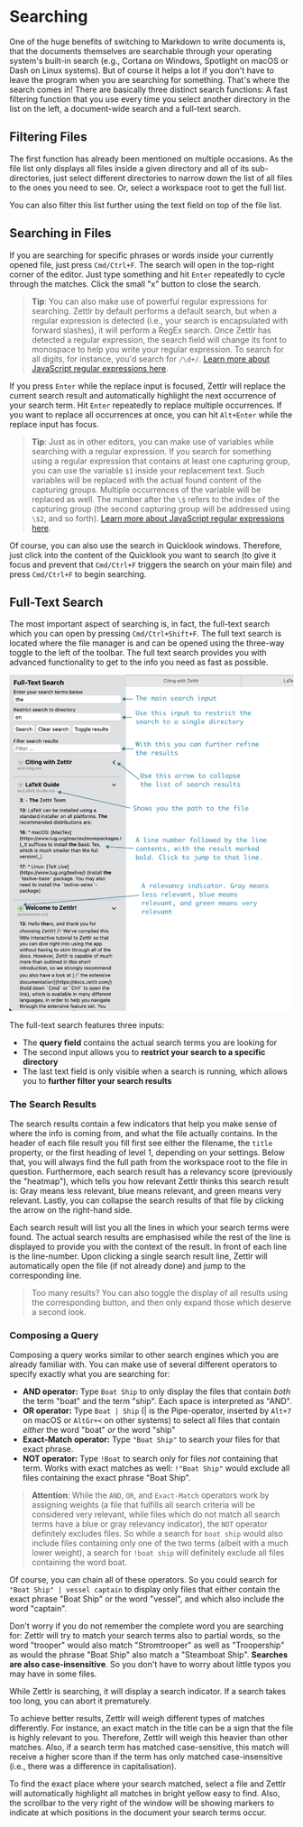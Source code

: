 # Searching

One of the huge benefits of switching to Markdown to write documents is, that the documents themselves are searchable through your operating system's built-in search (e.g., Cortana on Windows, Spotlight on macOS or Dash on Linux systems). But of course it helps a lot if you don't have to leave the program when you are searching for something. That's where the search comes in! There are basically three distinct search functions: A fast filtering function that you use every time you select another directory in the list on the left, a document-wide search and a full-text search.

## Filtering Files

The first function has already been mentioned on multiple occasions. As the file list only displays all files inside a given directory and all of its sub-directories, just select different directories to narrow down the list of all files to the ones you need to see. Or, select a workspace root to get the full list.

You can also filter this list further using the text field on top of the file list.

## Searching in Files

If you are searching for specific phrases or words inside your currently opened file, just press `Cmd/Ctrl+F`. The search will open in the top-right corner of the editor. Just type something and hit `Enter` repeatedly to cycle through the matches. Click the small "x" button to close the search.

> **Tip**: You can also make use of powerful regular expressions for searching. Zettlr by default performs a default search, but when a regular expression is detected (i.e., your search is encapsulated with forward slashes), it will perform a RegEx search. Once Zettlr has detected a regular expression, the search field will change its font to monospace to help you write your regular expression. To search for all digits, for instance, you'd search for `/\d+/`. [Learn more about JavaScript regular expressions here](https://codeburst.io/javascript-learn-regular-expressions-for-beginners-bb6107015d91).

If you press `Enter` while the replace input is focused, Zettlr will replace the current search result and automatically highlight the next occurrence of your search term. Hit `Enter` repeatedly to replace multiple occurrences. If you want to replace all occurrences at once, you can hit `Alt+Enter` while the replace input has focus.

> **Tip**: Just as in other editors, you can make use of variables while searching with a regular expression. If you search for something using a regular expression that contains at least one capturing group, you can use the variable `$1` inside your replacement text. Such variables will be replaced with the actual found content of the capturing groups. Multiple occurrences of the variable will be replaced as well. The number after the `\$` refers to the index of the capturing group (the second capturing group will be addressed using `\$2`, and so forth). [Learn more about JavaScript regular expressions here](https://codeburst.io/javascript-learn-regular-expressions-for-beginners-bb6107015d91).

Of course, you can also use the search in Quicklook windows. Therefore, just click into the content of the Quicklook you want to search (to give it focus and prevent that `Cmd/Ctrl+F` triggers the search on your main file) and press `Cmd/Ctrl+F` to begin searching.

## Full-Text Search

The most important aspect of searching is, in fact, the full-text search which you can open by pressing `Cmd/Ctrl+Shift+F`. The full text search is located where the file manager is and can be opened using the three-way toggle to the left of the toolbar. The full text search provides you with advanced functionality to get to the info you need as fast as possible.

![The full text search with explanations](../img/full_text_search.png)

The full-text search features three inputs:

* The **query field** contains the actual search terms you are looking for
* The second input allows you to **restrict your search to a specific directory**
* The last text field is only visible when a search is running, which allows you to **further filter your search results**

### The Search Results

The search results contain a few indicators that help you make sense of where the info is coming from, and what the file actually contains. In the header of each file result you fill first see either the filename, the `title` property, or the first heading of level 1, depending on your settings. Below that, you will always find the full path from the workspace root to the file in question. Furthermore, each search result has a relevancy score (previously the "heatmap"), which tells you how relevant Zettlr thinks this search result is: Gray means less relevant, blue means relevant, and green means very relevant. Lastly, you can collapse the search results of that file by clicking the arrow on the right-hand side.

Each search result will list you all the lines in which your search terms were found. The actual search results are emphasised while the rest of the line is displayed to provide you with the context of the result. In front of each line is the line-number. Upon clicking a single search result line, Zettlr will automatically open the file (if not already done) and jump to the corresponding line.

> Too many results? You can also toggle the display of all results using the corresponding button, and then only expand those which deserve a second look.

### Composing a Query

Composing a query works similar to other search engines which you are already familiar with. You can make use of several different operators to specify exactly what you are searching for:

* **AND operator:** Type `Boat Ship` to only display the files that contain _both_ the term "boat" and the term "ship". Each space is interpreted as "AND".
* **OR operator:** Type `Boat | Ship` (| is the Pipe-operator, inserted by `Alt+7` on macOS or `AltGr+<` on other systems) to select all files that contain _either_ the word "boat" _or_ the word "ship"
* **Exact-Match operator:** Type `"Boat Ship"` to search your files for that exact phrase.
* **NOT operator:** Type `!Boat` to search only for files _not_ containing that term. Works with exact matches as well: `!"Boat Ship"` would exclude all files containing the exact phrase "Boat Ship".

> **Attention**: While the `AND`, `OR`, and `Exact-Match` operators work by assigning weights (a file that fulfills all search criteria will be considered very relevant, while files which do not match all search terms have a blue or gray relevancy indicator), the `NOT` operator definitely excludes files. So while a search for `boat ship` would also include files containing only one of the two terms (albeit with a much lower weight), a search for `!boat ship` will definitely exclude all files containing the word boat.

Of course, you can chain all of these operators. So you could search for `"Boat Ship" | vessel captain` to display only files that either contain the exact phrase "Boat Ship" or the word "vessel", and which also include the word "captain".

Don't worry if you do not remember the complete word you are searching for: Zettlr will try to match your search terms also to partial words, so the word "trooper" would also match "Stromtrooper" as well as "Troopership" as would the phrase "Boat Ship" also match a "Steamboat Ship". **Searches are also case-insensitive**. So you don't have to worry about little typos you may have in some files.

While Zettlr is searching, it will display a search indicator. If a search takes too long, you can abort it prematurely.

To achieve better results, Zettlr will weigh different types of matches differently. For instance, an exact match in the title can be a sign that the file is highly relevant to you. Therefore, Zettlr will weigh this heavier than other matches. Also, if a search term has matched case-sensitive, this match will receive a higher score than if the term has only matched case-insensitive (i.e., there was a difference in capitalisation).

To find the exact place where your search matched, select a file and Zettlr will automatically highlight all matches in bright yellow easy to find. Also, the scrollbar to the very right of the window will be showing markers to indicate at which positions in the document your search terms occur.
